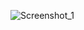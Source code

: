 ![Screenshot_1](https://github.com/osiyo0709/login_submit/assets/157792929/979b64e3-1c50-4a8a-877b-670c4f51b675)
